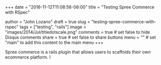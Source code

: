+++
date = "2016-11-12T11:08:56-06:00"
title = "Testing Spree Commerce with RSpec"

author = "John Lozano"
draft = true
slug = "testing-spree-commerce-with-rspec"
tags = ["testing", "rails"]
image = "images/2014/Jul/titledotscale.png"
comments = true     # set false to hide Disqus comments
share = true        # set false to share buttons
menu = ""           # set "main" to add this content to the main menu
+++

Spree commerce is a rails plugin that allows users
to scaffolds their own ecommerce platform. I

